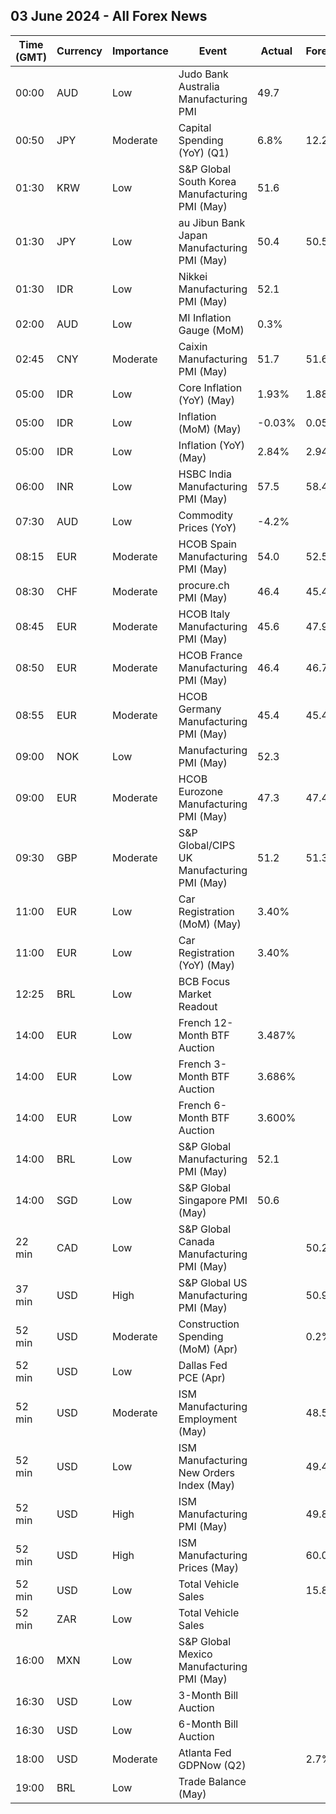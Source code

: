 ## 03 June 2024 - All Forex News

| Time (GMT) | Currency | Importance | Event | Actual | Forecast | Previous |
|------|----------|------------|-------|--------|----------|----------|
| 00:00 | AUD | Low | Judo Bank Australia Manufacturing PMI | 49.7 |  | 49.6 |
| 00:50 | JPY | Moderate | Capital Spending (YoY) (Q1) | 6.8% | 12.2% | 16.4% |
| 01:30 | KRW | Low | S&P Global South Korea Manufacturing PMI (May) | 51.6 |  | 49.4 |
| 01:30 | JPY | Low | au Jibun Bank Japan Manufacturing PMI (May) | 50.4 | 50.5 | 50.5 |
| 01:30 | IDR | Low | Nikkei Manufacturing PMI (May) | 52.1 |  | 52.9 |
| 02:00 | AUD | Low | MI Inflation Gauge (MoM) | 0.3% |  | 0.1% |
| 02:45 | CNY | Moderate | Caixin Manufacturing PMI (May) | 51.7 | 51.6 | 51.4 |
| 05:00 | IDR | Low | Core Inflation (YoY) (May) | 1.93% | 1.88% | 1.82% |
| 05:00 | IDR | Low | Inflation (MoM) (May) | -0.03% | 0.05% | 0.25% |
| 05:00 | IDR | Low | Inflation (YoY) (May) | 2.84% | 2.94% | 3.00% |
| 06:00 | INR | Low | HSBC India Manufacturing PMI (May) | 57.5 | 58.4 | 58.4 |
| 07:30 | AUD | Low | Commodity Prices (YoY) | -4.2% |  | -12.1% |
| 08:15 | EUR | Moderate | HCOB Spain Manufacturing PMI (May) | 54.0 | 52.5 | 52.2 |
| 08:30 | CHF | Moderate | procure.ch PMI (May) | 46.4 | 45.4 | 41.4 |
| 08:45 | EUR | Moderate | HCOB Italy Manufacturing PMI (May) | 45.6 | 47.9 | 47.3 |
| 08:50 | EUR | Moderate | HCOB France Manufacturing PMI (May) | 46.4 | 46.7 | 45.3 |
| 08:55 | EUR | Moderate | HCOB Germany Manufacturing PMI (May) | 45.4 | 45.4 | 42.5 |
| 09:00 | NOK | Low | Manufacturing PMI (May) | 52.3 |  | 52.6 |
| 09:00 | EUR | Moderate | HCOB Eurozone Manufacturing PMI (May) | 47.3 | 47.4 | 45.7 |
| 09:30 | GBP | Moderate | S&P Global/CIPS UK Manufacturing PMI (May) | 51.2 | 51.3 | 49.1 |
| 11:00 | EUR | Low | Car Registration (MoM) (May) | 3.40% |  | -3.00% |
| 11:00 | EUR | Low | Car Registration (YoY) (May) | 3.40% |  | 23.10% |
| 12:25 | BRL | Low | BCB Focus Market Readout |  |  |  |
| 14:00 | EUR | Low | French 12-Month BTF Auction | 3.487% |  | 3.503% |
| 14:00 | EUR | Low | French 3-Month BTF Auction | 3.686% |  | 3.697% |
| 14:00 | EUR | Low | French 6-Month BTF Auction | 3.600% |  | 3.657% |
| 14:00 | BRL | Low | S&P Global Manufacturing PMI (May) | 52.1 |  | 55.9 |
| 14:00 | SGD | Low | S&P Global Singapore PMI (May) | 50.6 |  | 50.5 |
| 22 min | CAD | Low | S&P Global Canada Manufacturing PMI (May) |  | 50.2 | 49.4 |
| 37 min | USD | High | S&P Global US Manufacturing PMI (May) |  | 50.9 | 50.0 |
| 52 min | USD | Moderate | Construction Spending (MoM) (Apr) |  | 0.2% | -0.2% |
| 52 min | USD | Low | Dallas Fed PCE (Apr) |  |  | 2.90% |
| 52 min | USD | Moderate | ISM Manufacturing Employment (May) |  | 48.5 | 48.6 |
| 52 min | USD | Low | ISM Manufacturing New Orders Index (May) |  | 49.4 | 49.1 |
| 52 min | USD | High | ISM Manufacturing PMI (May) |  | 49.8 | 49.2 |
| 52 min | USD | High | ISM Manufacturing Prices (May) |  | 60.0 | 60.9 |
| 52 min | USD | Low | Total Vehicle Sales |  | 15.80M | 15.74M |
| 52 min | ZAR | Low | Total Vehicle Sales |  |  | 38.17K |
| 16:00 | MXN | Low | S&P Global Mexico Manufacturing PMI (May) |  |  | 51.00 |
| 16:30 | USD | Low | 3-Month Bill Auction |  |  | 5.255% |
| 16:30 | USD | Low | 6-Month Bill Auction |  |  | 5.170% |
| 18:00 | USD | Moderate | Atlanta Fed GDPNow (Q2) |  | 2.7% | 2.7% |
| 19:00 | BRL | Low | Trade Balance (May) |  |  | 9.04B |
